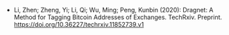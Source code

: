 * Li, Zhen; Zheng, Yi; Li, Qi; Wu, Ming; Peng, Kunbin (2020): Dragnet: A Method for Tagging Bitcoin Addresses of Exchanges. TechRxiv. Preprint. https://doi.org/10.36227/techrxiv.11852739.v1